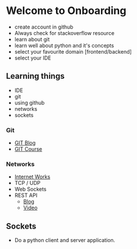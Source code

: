 # Welcome to Onboarding
- create account in github
- Always check for stackoverflow resource
- learn about git
- learn well about python and it's concepts
- select your favourite domain [frontend/backend]
- select your IDE

## Learning things
- IDE
- git
- using github
- networks
- sockets

### Git
- [GIT Blog](https://senthiran.wordpress.com/category/git/)
- [GIT Course](https://www.youtube.com/watch?v=RGOj5yH7evk)

### Networks 
- [Internet Works](https://www.youtube.com/watch?v=Dxcc6ycZ73M&list=PLzdnOPI1iJNfMRZm5DDxco3UdsFegvuB7)
- TCP / UDP
- Web Sockets
- REST API
    - [Blog](https://restfulapi.net/)
    - [Video](https://www.youtube.com/watch?v=lsMQRaeKNDk)

## Sockets
- Do a python client and server application.

